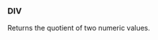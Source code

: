 <!--
This is generated by ESQL's AbstractFunctionTestCase. Do no edit it. See ../README.md for how to regenerate it.
-->

### DIV
Returns the quotient of two numeric values.

